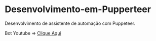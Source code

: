 # Desenvolvimento-em-Pupperteer
 Desenvolvimento de assistente de automação com Puppeteer.

Bot Youtube => [Clique Aqui](bot_youtube/index.js)
